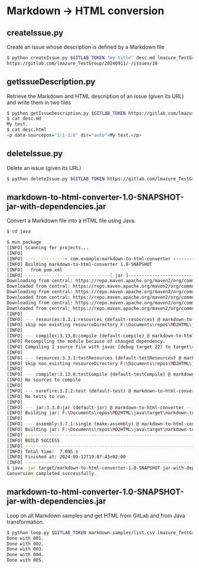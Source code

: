 # Markdown → HTML conversion

## createIssue.py
Create an issue whose description is defined by a Markdown file
```sh
$ python createIssue.py $GITLAB_TOKEN "my title" desc.md lmazure_TestGroup/20240911
https://gitlab.com/lmazure_TestGroup/20240911/-/issues/10
```

## getIssueDescription.py
Retrieve the Markdown and HTML description of an issue (given its URL) and write them in two files
```sh
$ python getIssueDescription.py $GITLAB_TOKEN https://gitlab.com/lmazure_TestGroup/20240911/-/issues/10 desc.html desc.md
$ cat desc.md
My test.
$ cat desc.html
<p data-sourcepos="1:1-1:8" dir="auto">My test.</p>
```

## deleteIssue.py
Delete an issue (given its URL)
```sh
$ python deleteIssue.py $GITLAB_TOKEN https://gitlab.com/lmazure_TestGroup/20240911/-/issues/3

```

## markdown-to-html-converter-1.0-SNAPSHOT-jar-with-dependencies.jar
Convert a Markdown file into a HTML file using Java.
```sh
$ cd java

$ mvn package
[INFO] Scanning for projects...
[INFO] 
[INFO] ---------------< com.example:markdown-to-html-converter >---------------
[INFO] Building markdown-to-html-converter 1.0-SNAPSHOT
[INFO]   from pom.xml
[INFO] --------------------------------[ jar ]---------------------------------
Downloading from central: https://repo.maven.apache.org/maven2/org/commonmark/commonmark/0.22.0/commonmark-0.22.0.pom
Downloaded from central: https://repo.maven.apache.org/maven2/org/commonmark/commonmark/0.22.0/commonmark-0.22.0.pom (2.2 kB at 3.6 kB/s)
Downloading from central: https://repo.maven.apache.org/maven2/org/commonmark/commonmark-parent/0.22.0/commonmark-parent-0.22.0.pom
Downloaded from central: https://repo.maven.apache.org/maven2/org/commonmark/commonmark-parent/0.22.0/commonmark-parent-0.22.0.pom (12 kB at 106 kB/s)
Downloading from central: https://repo.maven.apache.org/maven2/org/commonmark/commonmark/0.22.0/commonmark-0.22.0.jar
Downloaded from central: https://repo.maven.apache.org/maven2/org/commonmark/commonmark/0.22.0/commonmark-0.22.0.jar (194 kB at 1.0 MB/s)
[INFO] 
[INFO] --- resources:3.3.1:resources (default-resources) @ markdown-to-html-converter ---
[INFO] skip non existing resourceDirectory F:\Documents\repos\MD2HTML\java\src\main\resources
[INFO]
[INFO] --- compiler:3.13.0:compile (default-compile) @ markdown-to-html-converter ---
[INFO] Recompiling the module because of changed dependency.
[INFO] Compiling 1 source file with javac [debug target 22] to target\classes
[INFO] 
[INFO] --- resources:3.3.1:testResources (default-testResources) @ markdown-to-html-converter ---
[INFO] skip non existing resourceDirectory F:\Documents\repos\MD2HTML\java\src\test\resources
[INFO]
[INFO] --- compiler:3.13.0:testCompile (default-testCompile) @ markdown-to-html-converter ---
[INFO] No sources to compile
[INFO]
[INFO] --- surefire:3.2.2:test (default-test) @ markdown-to-html-converter ---
[INFO] No tests to run.
[INFO]
[INFO] --- jar:3.3.0:jar (default-jar) @ markdown-to-html-converter ---
[INFO] Building jar: F:\Documents\repos\MD2HTML\java\target\markdown-to-html-converter-1.0-SNAPSHOT.jar
[INFO] 
[INFO] --- assembly:3.7.1:single (make-assembly) @ markdown-to-html-converter ---
[INFO] Building jar: F:\Documents\repos\MD2HTML\java\target\markdown-to-html-converter-1.0-SNAPSHOT-jar-with-dependencies.jar
[INFO] ------------------------------------------------------------------------
[INFO] BUILD SUCCESS
[INFO] ------------------------------------------------------------------------
[INFO] Total time:  7.095 s
[INFO] Finished at: 2024-09-12T19:07:43+02:00
[INFO] ------------------------------------------------------------------------
$ java -jar target/markdown-to-html-converter-1.0-SNAPSHOT-jar-with-dependencies.jar ../markdown-samples/004.md ../output/004.html
Conversion completed successfully.
```

## markdown-to-html-converter-1.0-SNAPSHOT-jar-with-dependencies.jar
Loop on all Markdown samples and get HTML from GitLab and from Java transformation.
```sh
$ python loop.py $GITLAB_TOKEN markdown-samples/list.csv lmazure_TestGroup/20240911
Done with 001.
Done with 002.
Done with 003.
Done with 004.
Done with 005.
```
